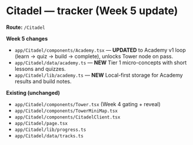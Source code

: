# Citadel — tracker (Week 5 update)

**Route:** `/Citadel`

**Week 5 changes**
- `app/Citadel/components/Academy.tsx` — **UPDATED** to Academy v1 loop (learn → quiz → build → complete), unlocks Tower node on pass.
- `app/Citadel/data/academy.ts` — **NEW** Tier 1 micro-concepts with short lessons and quizzes.
- `app/Citadel/lib/academy.ts` — **NEW** Local-first storage for Academy results and build notes.

**Existing (unchanged)**
- `app/Citadel/components/Tower.tsx` (Week 4 gating + reveal)
- `app/Citadel/components/TowerMiniMap.tsx`
- `app/Citadel/components/CitadelClient.tsx`
- `app/Citadel/page.tsx`
- `app/Citadel/lib/progress.ts`
- `app/Citadel/data/tracks.ts`
